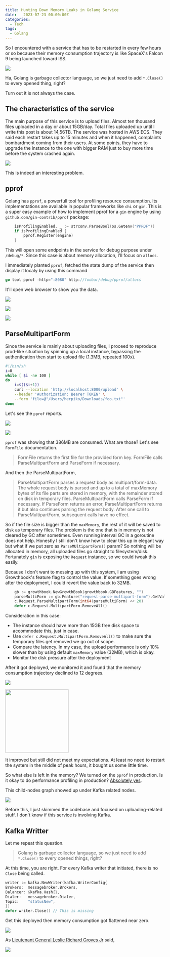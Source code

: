 ```yaml
---
title: Hunting Down Memory Leaks in Golang Service
date:   2023-07-23 00:00:00Z
categories:
  - Tech
tags:
  - Golang
---
```



So I encountered with a service that has to be restarted in every few hours or so because their memory consumption trajectory is like SpaceX's Falcon 9 being launched toward ISS.

![](/images/hunting-down-memory-leaks-in-golang-1.png)



Ha, Golang is garbage collector language, so we just need to add `*.Close()` to every opened thing, right?

Turn out it is not always the case.

## The characteristics of the service

The main purpose of this service is to upload files. Almost ten thousand files uploaded in a day or about 15GB/day. Total files uploaded up until I write this post is about 14,56TB. The service was hosted in AWS ECS. They said each restart takes up to 15 minutes and when it happened, complaints bombardment coming from their users. At some points, they have to upgrade the instance to the one with bigger RAM just to buy more time before the system crashed again.

![](/images/hunting-down-memory-leaks-in-golang-2.png)

This is indeed an interesting problem.

## pprof

Golang has `pprof`, a powerfull tool for profiling resource consumption. Its implementations are available in popular frameworks like `chi` or `gin`. This is a super easy example of how to implement pprof for a `gin` engine by using `github.com/gin-contrib/pprof` package:

~~~go
	isProfilingEnabled, _ := strconv.ParseBool(os.Getenv("PPROF"))
	if isProfilingEnabled {
		pprof.Register(engine)
	}
~~~

This will open some endpoints in the service for debug purpose under `/debug/*`. Since this case is about memory allocation, I'll focus on `allocs`.

I immediately planted `pprof`, fetched the state dump of the service then display it localy by using this command

~~~go
go tool pprof -http=":8080" http://foobar/debug/pprof/allocs
~~~

It'll open web browser to show you the data.

![](/images/hunting-down-memory-leaks-in-golang-3.png)

![](/images/hunting-down-memory-leaks-in-golang-4.png)

![](/images/hunting-down-memory-leaks-in-golang-5.png)

## ParseMultipartForm

Since the service is mainly about uploading files, I proceed to reproduce prod-like situation by spinning up a local instance, bypassing the authentication then start to upload file (1.3MB, repeated 100x).

~~~bash
#!/bin/sh
i=0
while [ $i -ne 100 ]
do
	i=$(($i+1))
	curl --location 'http://localhost:8000/upload' \
	--header 'Authorization: Bearer TOKEN' \
	--form 'file=@"/Users/herpiko/Downloads/foo.txt"'
done
~~~

Let's see the `pprof` reports.

![](/images/hunting-down-memory-leaks-in-golang-6.png)

![](/images/hunting-down-memory-leaks-in-golang-7.png)

`pprof` was showing that 386MB are consumed. What are those? Let's see `FormFile` documentation.

> FormFile returns the first file for the provided form key. FormFile calls ParseMultipartForm and ParseForm if necessary.

And then the ParseMultipartForm,

> ParseMultipartForm parses a request body as multipart/form-data. The whole request body is parsed and up to a total of maxMemory bytes of its file parts are stored in memory, with the remainder stored on disk in temporary files. ParseMultipartForm calls ParseForm if necessary. If ParseForm returns an error, ParseMultipartForm returns it but also continues parsing the request body. After one call to ParseMultipartForm, subsequent calls have no effect.

So if the file size is bigger than the `maxMemory`, the rest of it will be saved to disk as temporary files. The problem is the one that is in memory is not cleared by GC after sometimes. Even running interval GC in a goroutine does not help. Honestly I still don't know how to clear this up in elegant way but what if we put zero as `ParseMUltipartForm()` param? So nothing will be allocated in memory, all uploaded files go straight to filesystem/disk. Fortunately `gin` is exposing the `Request` instance, so we could tweak this easily.

Because I don't want to messing up with this system, I am using Growthbook's feature flag to control the value. If something goes wrong after the deployment, I could revert the value back to 32MB.

~~~go
	gb := growthbook.NewGrowthBook(growthbook.GBFeatures, "")
	parseMultiForm := gb.Feature("request-parse-multipart-form").GetValueWithDefault(32.0).(float64)
	c.Request.ParseMultipartForm(int64(parseMultiForm) << 20)
	defer c.Request.MultipartForm.RemoveAll()
~~~

Consideration in this case:
- The instance should have more than 15GB free disk space to accommodate this, just in case.
- Use `defer c.Request.MultipartForm.RemoveAll()` to make sure the temporary files get removed we go out of scope.
- Compare the latency. In my case, the upload performance is only 10% slower than by using default `maxMemory` value (32MB), which is okay.
- Monitor the disk pressure after the deployment

After it got deployed, we monitored it and found that the memory consumption trajectory declined to 12 degrees.


![](/images/hunting-down-memory-leaks-in-golang-8.png)

<img src="/images/hunting-down-memory-leaks-in-golang-9.png" width="200"/>

It improved but still did not meet my expectations. At least no need to restart the system in the middle of peak hours, it bought us some little time.

So what else is left in the memory? We turned on the `pprof` in production. Is it okay to do performance profiling in production? [Absolutely yes](https://medium.com/google-cloud/continuous-profiling-of-go-programs-96d4416af77b).

This child-nodes graph showed up under Kafka related nodes.

![](/images/hunting-down-memory-leaks-in-golang-10.png)


Before this, I just skimmed the codebase and focused on uploading-related stuff. I don't know if this service is involving Kafka.

## Kafka Writter

Let me repeat this question.

> Golang is garbage collector language, so we just need to add `*.Close()` to every opened things, right?

At this time, you are right. For every Kafka writer that initiated, there is no `Close` being called.

~~~go
writer := kafka.NewWriter(kafka.WriterConfig{
Brokers:  messagebroker.Brokers,
Balancer: &kafka.Hash{},
Dialer:   messagebroker.Dialer,
Topic:    "statusNew",
})
defer writer.Close() // This is missing
~~~

Get this deployed then memory consumption got flattened near zero.

![](/images/hunting-down-memory-leaks-in-golang-11.png)

As [Lieutenant General Leslie Richard Groves Jr](https://youtu.be/uYPbbksJxIg?t=93) said,

![](/images/hunting-down-memory-leaks-in-golang-12.png)
